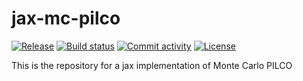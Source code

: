 # jax-mc-pilco

[![Release](https://img.shields.io/github/v/release/mathDR/jax-mc-pilco)](https://img.shields.io/github/v/release/mathDR/jax-mc-pilco)
[![Build status](https://img.shields.io/github/actions/workflow/status/mathDR/jax-mc-pilco/main.yml?branch=main)](https://github.com/mathDR/jax-mc-pilco/actions/workflows/main.yml?query=branch%3Amain)
[![Commit activity](https://img.shields.io/github/commit-activity/m/mathDR/jax-mc-pilco)](https://img.shields.io/github/commit-activity/m/mathDR/jax-mc-pilco)
[![License](https://img.shields.io/github/license/mathDR/jax-mc-pilco)](https://img.shields.io/github/license/mathDR/jax-mc-pilco)

This is the repository for a jax implementation of Monte Carlo PILCO

